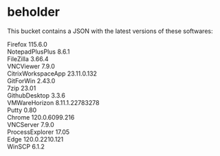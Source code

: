 # beholder
This bucket contains a JSON with the latest versions of these softwares:

Firefox            115.6.0          
NotepadPlusPlus    8.6.1            
FileZilla          3.66.4           
VNCViewer          7.9.0            
CitrixWorkspaceApp 23.11.0.132      
GitForWin          2.43.0           
7zip               23.01            
GithubDesktop      3.3.6            
VMWareHorizon      8.11.1.22783278  
Putty              0.80             
Chrome             120.0.6099.216   
VNCServer          7.9.0            
ProcessExplorer    17.05            
Edge               120.0.2210.121   
WinSCP             6.1.2            



